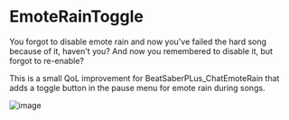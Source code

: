 # EmoteRainToggle

You forgot to disable emote rain and now you've failed the hard song because of it, haven't you? And now you remembered to disable it, but forgot to re-enable?

This is a small QoL improvement for BeatSaberPLus_ChatEmoteRain that adds a toggle button in the pause menu for emote rain during songs.

![image](https://github.com/user-attachments/assets/aaef9984-2742-4e5a-b988-43687355145f)
